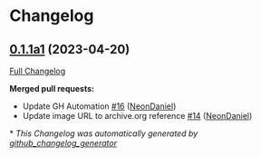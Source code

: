 # Changelog

## [0.1.1a1](https://github.com/NeonGeckoCom/skill-free_music_archive/tree/0.1.1a1) (2023-04-20)

[Full Changelog](https://github.com/NeonGeckoCom/skill-free_music_archive/compare/0.1.0...0.1.1a1)

**Merged pull requests:**

- Update GH Automation [\#16](https://github.com/NeonGeckoCom/skill-free_music_archive/pull/16) ([NeonDaniel](https://github.com/NeonDaniel))
- Update image URL to archive.org reference [\#14](https://github.com/NeonGeckoCom/skill-free_music_archive/pull/14) ([NeonDaniel](https://github.com/NeonDaniel))



\* *This Changelog was automatically generated by [github_changelog_generator](https://github.com/github-changelog-generator/github-changelog-generator)*
